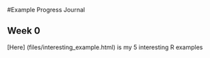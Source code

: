 #Example Progress Journal

## Week 0

[Here] (files/interesting_example.html) is my 5 interesting R examples
